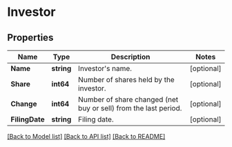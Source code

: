 # Investor

## Properties

Name | Type | Description | Notes
------------ | ------------- | ------------- | -------------
**Name** | **string** | Investor&#39;s name. | [optional] 
**Share** | **int64** | Number of shares held by the investor. | [optional] 
**Change** | **int64** | Number of share changed (net buy or sell) from the last period. | [optional] 
**FilingDate** | **string** | Filing date. | [optional] 

[[Back to Model list]](../README.md#documentation-for-models) [[Back to API list]](../README.md#documentation-for-api-endpoints) [[Back to README]](../README.md)


